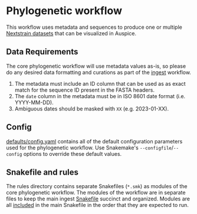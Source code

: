 # Phylogenetic workflow

This workflow uses metadata and sequences to produce one or multiple
[Nextstrain datasets][] that can be visualized in Auspice.

## Data Requirements

The core phylogenetic workflow will use metadata values as-is, so
please do any desired data formatting and curations as part of the
[ingest][] workflow.

1. The metadata must include an ID column that can be used as as exact
   match for the sequence ID present in the FASTA headers.
2. The `date` column in the metadata must be in ISO 8601 date format
   (i.e. YYYY-MM-DD).
3. Ambiguous dates should be masked with `XX` (e.g. 2023-01-XX).

## Config

[defaults/config.yaml][] contains all of the default configuration
parameters used for the phylogenetic workflow. Use Snakemake's
`--configfile`/`--config` options to override these default values.

## Snakefile and rules

The rules directory contains separate Snakefiles (`*.smk`) as modules
of the core phylogenetic workflow. The modules of the workflow are in
separate files to keep the main ingest [Snakefile][] succinct and
organized. Modules are all [included][] in the main Snakefile in the
order that they are expected to run.

[defaults/config.yaml]: ./config/defaults.yaml
[included]: https://snakemake.readthedocs.io/en/stable/snakefiles/modularization.html#includes
[ingest]: ../ingest/
[Nextstrain datasets]: https://docs.nextstrain.org/en/latest/reference/glossary.html#term-dataset
[Snakefile]: ./Snakefile
